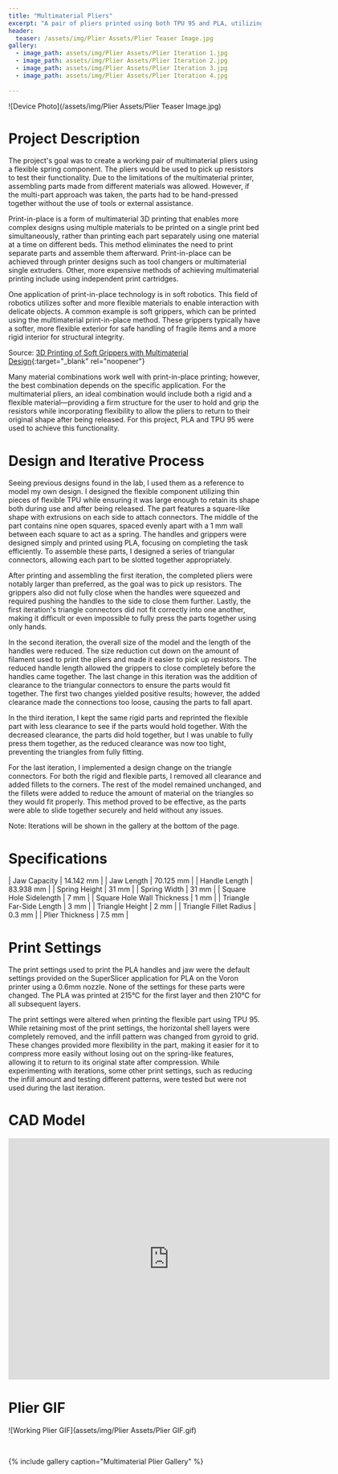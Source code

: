 ```yaml
---
title: "Multimaterial Pliers"
excerpt: "A pair of pliers printed using both TPU 95 and PLA, utilizing the flexibility of TPU 95 and the rigid structure of PLA to complete a task."
header:
  teaser: /assets/img/Plier Assets/Plier Teaser Image.jpg
gallery:
  - image_path: assets/img/Plier Assets/Plier Iteration 1.jpg
  - image_path: assets/img/Plier Assets/Plier Iteration 2.jpg
  - image_path: assets/img/Plier Assets/Plier Iteration 3.jpg
  - image_path: assets/img/Plier Assets/Plier Iteration 4.jpg
   
---
```


![Device Photo](/assets/img/Plier Assets/Plier Teaser Image.jpg)

# Project Description

The project's goal was to create a working pair of multimaterial pliers using a flexible spring component. The pliers would be used to pick up resistors to test their functionality. Due to the limitations of the multimaterial printer, assembling parts made from different materials was allowed. However, if the multi-part approach was taken, the parts had to be hand-pressed together without the use of tools or external assistance.

Print-in-place is a form of multimaterial 3D printing that enables more complex designs using multiple materials to be printed on a single print bed simultaneously, rather than printing each part separately using one material at a time on different beds. This method eliminates the need to print separate parts and assemble them afterward. Print-in-place can be achieved through printer designs such as tool changers or multimaterial single extruders. Other, more expensive methods of achieving multimaterial printing include using independent print cartridges.

One application of print-in-place technology is in soft robotics. This field of robotics utilizes softer and more flexible materials to enable interaction with delicate objects. A common example is soft grippers, which can be printed using the multimaterial print-in-place method. These grippers typically have a softer, more flexible exterior for safe handling of fragile items and a more rigid interior for structural integrity.

Source: [3D Printing of Soft Grippers with Multimaterial Design](https://www.sciencedirect.com/science/article/pii/S2214785322063921){:target="_blank" rel="noopener"}

Many material combinations work well with print-in-place printing; however, the best combination depends on the specific application. For the multimaterial pliers, an ideal combination would include both a rigid and a flexible material—providing a firm structure for the user to hold and grip the resistors while incorporating flexibility to allow the pliers to return to their original shape after being released. For this project, PLA and TPU 95 were used to achieve this functionality.


# Design and Iterative Process

Seeing previous designs found in the lab, I used them as a reference to model my own design. I designed the flexible component utilizing thin pieces of flexible TPU while ensuring it was large enough to retain its shape both during use and after being released. The part features a square-like shape with extrusions on each side to attach connectors. The middle of the part contains nine open squares, spaced evenly apart with a 1 mm wall between each square to act as a spring. The handles and grippers were designed simply and printed using PLA, focusing on completing the task efficiently. To assemble these parts, I designed a series of triangular connectors, allowing each part to be slotted together appropriately.

After printing and assembling the first iteration, the completed pliers were notably larger than preferred, as the goal was to pick up resistors. The grippers also did not fully close when the handles were squeezed and required pushing the handles to the side to close them further. Lastly, the first iteration's triangle connectors did not fit correctly into one another, making it difficult or even impossible to fully press the parts together using only hands.

In the second iteration, the overall size of the model and the length of the handles were reduced. The size reduction cut down on the amount of filament used to print the pliers and made it easier to pick up resistors. The reduced handle length allowed the grippers to close completely before the handles came together. The last change in this iteration was the addition of clearance to the triangular connectors to ensure the parts would fit together. The first two changes yielded positive results; however, the added clearance made the connections too loose, causing the parts to fall apart.

In the third iteration, I kept the same rigid parts and reprinted the flexible part with less clearance to see if the parts would hold together. With the decreased clearance, the parts did hold together, but I was unable to fully press them together, as the reduced clearance was now too tight, preventing the triangles from fully fitting.

For the last iteration, I implemented a design change on the triangle connectors. For both the rigid and flexible parts, I removed all clearance and added fillets to the corners. The rest of the model remained unchanged, and the fillets were added to reduce the amount of material on the triangles so they would fit properly. This method proved to be effective, as the parts were able to slide together securely and held without any issues.

Note: Iterations will be shown in the gallery at the bottom of the page.


# Specifications

| Jaw Capacity | 14.142 mm |
| Jaw Length | 70.125 mm |
| Handle Length | 83.938 mm |
| Spring Height | 31 mm |
| Spring Width | 31 mm |
| Square Hole Sidelength | 7 mm |
| Square Hole Wall Thickness | 1 mm |
| Triangle Far-Side Length | 3 mm |
| Triangle Height | 2 mm |
| Triangle Fillet Radius | 0.3 mm |
| Plier Thickness | 7.5 mm |

# Print Settings

The print settings used to print the PLA handles and jaw were the default settings provided on the SuperSlicer application for PLA on the Voron printer using a 0.6mm nozzle. None of the settings for these parts were changed. The PLA was printed at 215°C for the first layer and then 210°C for all subsequent layers.

The print settings were altered when printing the flexible part using TPU 95. While retaining most of the print settings, the horizontal shell layers were completely removed, and the infill pattern was changed from gyroid to grid. These changes provided more flexibility in the part, making it easier for it to compress more easily without losing out on the spring-like features, allowing it to return to its original state after compression. While experimenting with iterations, some other print settings, such as reducing the infill amount and testing different patterns, were tested but were not used during the last iteration.


# CAD Model
<iframe src="https://vanderbilt643.autodesk360.com/shares/public/SH286ddQT78850c0d8a47e3fbe2806571966?mode=embed" width="640" height="480" allowfullscreen="true" webkitallowfullscreen="true" mozallowfullscreen="true"  frameborder="0"></iframe>

<br>

# Plier GIF
![Working Plier GIF](assets/img/Plier Assets/Plier GIF.gif)

<br>

{% include gallery caption="Multimaterial Plier Gallery" %}
